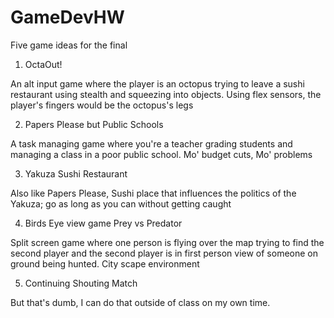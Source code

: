 # GameDevHW
Five game ideas for the final

1) OctaOut!

An alt input game where the player is an octopus trying to leave a sushi restaurant using stealth and squeezing into objects. Using flex sensors, the player's fingers would be the octopus's legs

2) Papers Please but Public Schools

A task managing game where you're a teacher grading students and managing a class in a poor public school. Mo' budget cuts, Mo' problems

3) Yakuza Sushi Restaurant

Also like Papers Please, Sushi place that influences the politics of the Yakuza; go as long as you can without getting caught

4) Birds Eye view game Prey vs Predator

Split screen game where one person is flying over the map trying to find the second player and the second player is in first person view of someone on ground being hunted. City scape environment

5) Continuing Shouting Match

But that's dumb, I can do that outside of class on my own time.
